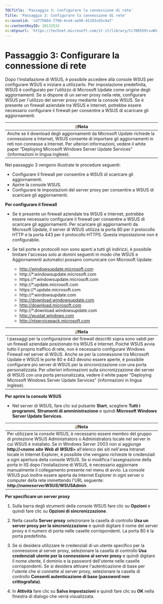 ```yaml
---
TOCTitle: 'Passaggio 3: Configurare la connessione di rete'
Title: 'Passaggio 3: Configurare la connessione di rete'
ms:assetid: 'cd77566d-7780-4ce4-aa56-41183c65c4a7'
ms:contentKeyID: 18132533
ms:mtpsurl: 'https://technet.microsoft.com/it-it/library/Cc708559(v=WS.10)'
---
```


Passaggio 3: Configurare la connessione di rete
===============================================

Dopo l'installazione di WSUS, è possibile accedere alla console WSUS per configurare WSUS e iniziare a utilizzarlo. Per impostazione predefinita, WSUS è configurato per l'utilizzo di Microsoft Update come origine degli aggiornamenti. Se si dispone di un server proxy nella rete, configurare WSUS per l'utilizzo del server proxy mediante la console WSUS. Se è presente un firewall aziendale tra WSUS e Internet, potrebbe essere necessario configurare il firewall per consentire a WSUS di scaricare gli aggiornamenti.

| ![](images/Cc708559.note(WS.10).gif)Nota                                                                                                                                                                                                                                                   |
|-------------------------------------------------------------------------------------------------------------------------------------------------------------------------------------------------------------------------------------------------------------------------------------------------------------------------|
| Anche se il download degli aggiornamenti da Microsoft Update richiede la connessione a Internet, WSUS consente di importare gli aggiornamenti in reti non connesse a Internet. Per ulteriori informazioni, vedere il white paper “Deploying Microsoft Windows Server Update Services” (informazioni in lingua inglese). |

Nel passaggio 3 vengono illustrate le procedure seguenti:

-   Configurare il firewall per consentire a WSUS di scaricare gli aggiornamenti.
-   Aprire la console WSUS.
-   Configurare le impostazioni del server proxy per consentire a WSUS di scaricare gli aggiornamenti.

**Per configurare il firewall**
-   Se è presente un firewall aziendale tra WSUS e Internet, potrebbe essere necessario configurare il firewall per consentire a WSUS di scaricare gli aggiornamenti. Per scaricare gli aggiornamenti da Microsoft Update, il server di WSUS utilizza la porta 80 per il protocollo HTTP e la porta 443 per il protocollo HTTPS. Questa impostazione non è configurabile.

-   Se tali porte e protocolli non sono aperti a tutti gli indirizzi, è possibile limitare l'accesso solo ai domini seguenti in modo che WSUS e Aggiornamenti automatici possano comunicare con Microsoft Update:

    -   http://windowsupdate.microsoft.com
    -   http://\*.windowsupdate.microsoft.com
    -   https://\*.windowsupdate.microsoft.com
    -   http://\*.update.microsoft.com
    -   https://\*.update.microsoft.com
    -   http://\*.windowsupdate.com
    -   http://download.windowsupdate.com
    -   http://download.microsoft.com
    -   http://\*.download.windowsupdate.com
    -   http://wustat.windows.com
    -   http://ntservicepack.microsoft.com

| ![](images/Cc708559.note(WS.10).gif)Nota                                                                                                                                                                                                                                                                                                                                                                                                                                                                                                                                                                                                        |
|------------------------------------------------------------------------------------------------------------------------------------------------------------------------------------------------------------------------------------------------------------------------------------------------------------------------------------------------------------------------------------------------------------------------------------------------------------------------------------------------------------------------------------------------------------------------------------------------------------------------------------------------------------------------------|
| I passaggi per la configurazione del firewall descritti sopra sono validi per un firewall aziendale posizionato tra WSUS e Internet. Poiché WSUS avvia tutto il proprio traffico di rete, non è necessario configurare Windows Firewall nel server di WSUS. Anche se per la connessione tra Microsoft Update e WSUS le porte 80 e 443 devono essere aperte, è possibile configurare più server di WSUS per la sincronizzazione con una porta personalizzata. Per ulteriori informazioni sulla sincronizzazione dei server di WSUS con una porta personalizzata, vedere il white paper “Deploying Microsoft Windows Server Update Services” (informazioni in lingua inglese). |

**Per aprire la console WSUS**
-   Nel server di WSUS, fare clic sul pulsante **Start**, scegliere **Tutti i programmi**, **Strumenti di amministrazione** e quindi **Microsoft Windows Server Update Services**.

| ![](images/Cc708559.note(WS.10).gif)Nota                                                                                                                                                                                                                                                                                                                                                                                                                                                                                                                                                                                                                                                                                          |
|----------------------------------------------------------------------------------------------------------------------------------------------------------------------------------------------------------------------------------------------------------------------------------------------------------------------------------------------------------------------------------------------------------------------------------------------------------------------------------------------------------------------------------------------------------------------------------------------------------------------------------------------------------------------------------------------------------------------------------------------------------------|
| Per utilizzare la console WSUS, è necessario essere membro del gruppo di protezione WSUS Administrators o Administrators locale nel server in cui WSUS è installato. Se in Windows Server 2003 non si aggiunge **http://&lt;***nome sito Web di WSUS***&gt;** all'elenco dei siti nell'area Intranet locale in Internet Explorer, è possibile che vengano richieste le credenziali a ogni apertura della console WSUS. Se si modifica l'assegnazione della porta in IIS dopo l'installazione di WSUS, è necessario aggiornare manualmente il collegamento presente nel menu di avvio. La console WSUS può inoltre essere aperta da Internet Explorer in ogni server o computer della rete immettendo l'URL seguente: **http://***nomeserverWSUS***/WSUSAdmin** |

**Per specificare un server proxy**
1.  Sulla barra degli strumenti della console WSUS fare clic su **Opzioni** e quindi fare clic su **Opzioni di sincronizzazione**.

2.  Nella casella **Server proxy** selezionare la casella di controllo **Usa un server proxy per la sincronizzazione** e quindi digitare il nome del server proxy e il numero di porta nelle caselle corrispondenti. La porta 80 è la porta predefinita.

3.  Se si desidera utilizzare le credenziali di un utente specifico per la connessione al server proxy, selezionare la casella di controllo **Usa credenziali utente per la connessione al server proxy** e quindi digitare il nome utente, il dominio e la password dell'utente nelle caselle corrispondenti. Se si desidera attivare l'autenticazione di base per l'utente che si connette al server proxy, selezionare la casella di controllo **Consenti autenticazione di base (password non crittografata)**.

4.  In **Attività** fare clic su **Salva impostazioni** e quindi fare clic su **OK** nella finestra di dialogo che verrà visualizzata.
